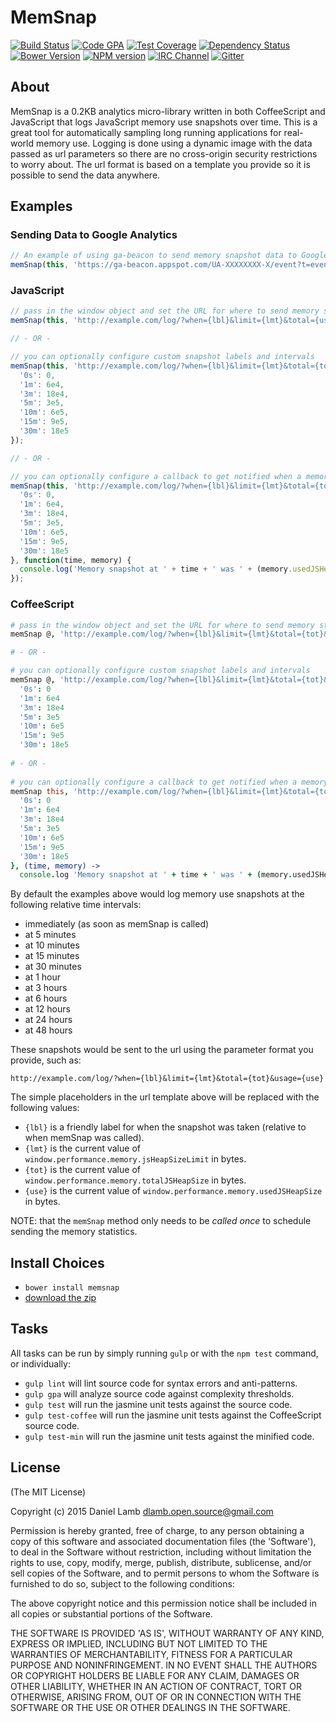 # MemSnap
[![Build Status][build-image]][build-url]
[![Code GPA][gpa-image]][gpa-url]
[![Test Coverage][coverage-image]][coverage-url]
[![Dependency Status][depstat-image]][depstat-url]
[![Bower Version][bower-image]][bower-url]
[![NPM version][npm-image]][npm-url]
[![IRC Channel][irc-image]][irc-url]
[![Gitter][gitter-image]][gitter-url]

## About

MemSnap is a 0.2KB analytics micro-library written in both CoffeeScript and JavaScript that logs JavaScript memory use snapshots over time. This is a great tool for automatically sampling long running applications for real-world memory use. Logging is done using a dynamic image with the data passed as url parameters so there are no cross-origin security restrictions to worry about. The url format is based on a template you provide so it is possible to send the data anywhere.

## Examples

### Sending Data to Google Analytics

```JavaScript
// An example of using ga-beacon to send memory snapshot data to Google Analytics as custom events
memSnap(this, 'https://ga-beacon.appspot.com/UA-XXXXXXXX-X/event?t=event&ec=Mem&ea=Snap&el={lbl}&ev={use}');
```

### JavaScript

```JavaScript
// pass in the window object and set the URL for where to send memory statistics.
memSnap(this, 'http://example.com/log/?when={lbl}&limit={lmt}&total={use}&usage={use}');

// - OR -

// you can optionally configure custom snapshot labels and intervals
memSnap(this, 'http://example.com/log/?when={lbl}&limit={lmt}&total={tot}&usage={use}',  {
  '0s': 0,
  '1m': 6e4,
  '3m': 18e4,
  '5m': 3e5,
  '10m': 6e5,
  '15m': 9e5,
  '30m': 18e5
});

// - OR -

// you can optionally configure a callback to get notified when a memory snapshot is taken
memSnap(this, 'http://example.com/log/?when={lbl}&limit={lmt}&total={tot}&usage={use}',  {
  '0s': 0,
  '1m': 6e4,
  '3m': 18e4,
  '5m': 3e5,
  '10m': 6e5,
  '15m': 9e5,
  '30m': 18e5
}, function(time, memory) {
  console.log('Memory snapshot at ' + time + ' was ' + (memory.usedJSHeapSize / 1e6).toFixed(2) + ' MB');
});
```

### CoffeeScript

```CoffeeScript
# pass in the window object and set the URL for where to send memory statistics.
memSnap @, 'http://example.com/log/?when={lbl}&limit={lmt}&total={tot}&usage={use}'

# - OR -

# you can optionally configure custom snapshot labels and intervals
memSnap @, 'http://example.com/log/?when={lbl}&limit={lmt}&total={tot}&usage={use}',
  '0s': 0
  '1m': 6e4
  '3m': 18e4
  '5m': 3e5
  '10m': 6e5
  '15m': 9e5
  '30m': 18e5
  
# - OR -
  
# you can optionally configure a callback to get notified when a memory snapshot is taken
memSnap this, 'http://example.com/log/?when={lbl}&limit={lmt}&total={tot}&usage={use}', {
  '0s': 0
  '1m': 6e4
  '3m': 18e4
  '5m': 3e5
  '10m': 6e5
  '15m': 9e5
  '30m': 18e5
}, (time, memory) ->
  console.log 'Memory snapshot at ' + time + ' was ' + (memory.usedJSHeapSize / 1e6).toFixed(2) + ' MB'
```

By default the examples above would log memory use snapshots at the following relative time intervals:

  - immediately (as soon as memSnap is called)
  - at 5 minutes
  - at 10 minutes
  - at 15 minutes
  - at 30 minutes
  - at 1 hour
  - at 3 hours
  - at 6 hours
  - at 12 hours
  - at 24 hours
  - at 48 hours

These snapshots would be sent to the url using the parameter format you provide, such as:

`http://example.com/log/?when={lbl}&limit={lmt}&total={tot}&usage={use}`

The simple placeholders in the url template above will be replaced with the following values:

  - `{lbl}` is a friendly label for when the snapshot was taken (relative to when memSnap was called).
  - `{lmt}` is the current value of `window.performance.memory.jsHeapSizeLimit` in bytes.
  - `{tot}` is the current value of `window.performance.memory.totalJSHeapSize` in bytes.
  - `{use}` is the current value of `window.performance.memory.usedJSHeapSize` in bytes.

NOTE: that the `memSnap` method only needs to be *called once* to schedule sending the memory statistics.

## Install Choices
- `bower install memsnap`
- [download the zip](https://github.com/daniellmb/memSnap/archive/master.zip)

## Tasks

All tasks can be run by simply running `gulp` or with the `npm test` command, or individually:

  * `gulp lint` will lint source code for syntax errors and anti-patterns.
  * `gulp gpa` will analyze source code against complexity thresholds.
  * `gulp test` will run the jasmine unit tests against the source code.
  * `gulp test-coffee` will run the jasmine unit tests against the CoffeeScript source code.
  * `gulp test-min` will run the jasmine unit tests against the minified code.

## License

(The MIT License)

Copyright (c) 2015 Daniel Lamb dlamb.open.source@gmail.com

Permission is hereby granted, free of charge, to any person obtaining
a copy of this software and associated documentation files (the
'Software'), to deal in the Software without restriction, including
without limitation the rights to use, copy, modify, merge, publish,
distribute, sublicense, and/or sell copies of the Software, and to
permit persons to whom the Software is furnished to do so, subject to
the following conditions:

The above copyright notice and this permission notice shall be
included in all copies or substantial portions of the Software.

THE SOFTWARE IS PROVIDED 'AS IS', WITHOUT WARRANTY OF ANY KIND,
EXPRESS OR IMPLIED, INCLUDING BUT NOT LIMITED TO THE WARRANTIES OF
MERCHANTABILITY, FITNESS FOR A PARTICULAR PURPOSE AND NONINFRINGEMENT.
IN NO EVENT SHALL THE AUTHORS OR COPYRIGHT HOLDERS BE LIABLE FOR ANY
CLAIM, DAMAGES OR OTHER LIABILITY, WHETHER IN AN ACTION OF CONTRACT,
TORT OR OTHERWISE, ARISING FROM, OUT OF OR IN CONNECTION WITH THE
SOFTWARE OR THE USE OR OTHER DEALINGS IN THE SOFTWARE.



[build-url]: https://travis-ci.org/daniellmb/MemSnap
[build-image]: http://img.shields.io/travis/daniellmb/MemSnap.png

[gpa-url]: https://codeclimate.com/github/daniellmb/MemSnap
[gpa-image]: https://codeclimate.com/github/daniellmb/MemSnap.png

[coverage-url]: https://codeclimate.com/github/daniellmb/MemSnap/code?sort=covered_percent&sort_direction=desc
[coverage-image]: https://codeclimate.com/github/daniellmb/MemSnap/coverage.png

[depstat-url]: https://david-dm.org/daniellmb/MemSnap
[depstat-image]: https://david-dm.org/daniellmb/MemSnap.png?theme=shields.io

[issues-url]: https://github.com/daniellmb/MemSnap/issues
[issues-image]: http://img.shields.io/github/issues/daniellmb/MemSnap.png

[bower-url]: http://bower.io/search/?q=memsnap
[bower-image]: https://badge.fury.io/bo/memsnap.png

[downloads-url]: https://www.npmjs.org/package/memsnap
[downloads-image]: http://img.shields.io/npm/dm/memsnap.png

[npm-url]: https://www.npmjs.org/package/memsnap
[npm-image]: https://badge.fury.io/js/memsnap.png

[irc-url]: http://webchat.freenode.net/?channels=MemSnap
[irc-image]: http://img.shields.io/badge/irc-%23MemSnap-brightgreen.png

[gitter-url]: https://gitter.im/daniellmb/MemSnap
[gitter-image]: http://img.shields.io/badge/gitter-daniellmb/MemSnap-brightgreen.png

[tip-url]: https://www.gittip.com/daniellmb
[tip-image]: http://img.shields.io/gittip/daniellmb.png

